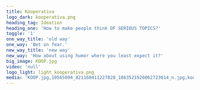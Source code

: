```yaml
---
title: Kooperativa
logo_dark: kooperativa.png
heading_tag: Ideation
heading_one: 'How to make people think OF SERIOUS TOPICS?'
toggle: '1'
one_way_title: 'old way'
one_way: 'Bet on fear.'
new_way_title: 'new way'
new_way: 'How about using humor where you least expect it?'
big_image: KOOP.jpg
video: 'null'
logo_light: light_kooperativa.png
media: 'KOOP.jpg,10565094_821160411227828_1863521926062723614_n.jpg,kooperativa.png,light_kooperativa.png'
---
```


